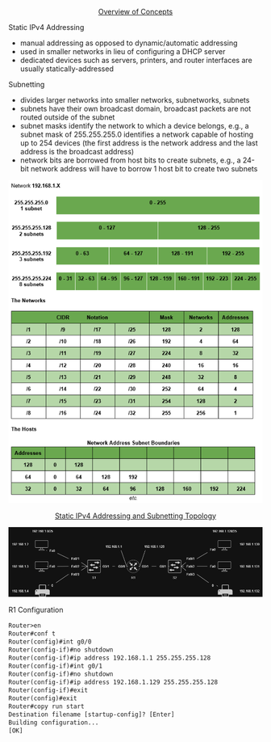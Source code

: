 <p align=center>
 <ins>Overview of Concepts</ins>
</p>

Static IPv4 Addressing  
 * manual addressing as opposed to dynamic/automatic addressing
 * used in smaller networks in lieu of configuring a DHCP server
 * dedicated devices such as servers, printers, and router interfaces are usually statically-addressed

Subnetting
 * divides larger networks into smaller networks, subnetworks, subnets
 * subnets have their own broadcast domain, broadcast packets are not routed outside of the subnet
 * subnet masks identify the network to which a device belongs, e.g., a subnet mask of 255.255.255.0 identifies a network capable of hosting up to 254 devices (the first address is the network address and the last address is the broadcast address)
 * network bits are borrowed from host bits to create subnets, e.g., a 24-bit network address will have to borrow 1 host bit to create two subnets

<p align=center>
 <img src="https://github.com/Fehral/networkprojectv1/blob/main/subnetting.png?raw=true">
</p>

<p align=center>
 <ins>Static IPv4 Addressing and Subnetting Topology</ins>
</p>

<p align=center>
 <img src="https://github.com/Fehral/networkprojectv1/blob/main/networkprojectv1topology.png?raw=true"></img>
</p>

R1 Configuration
```
Router>en
Router#conf t
Router(config)#int g0/0
Router(config-if)#no shutdown
Router(config-if)#ip address 192.168.1.1 255.255.255.128
Router(config-if)#int g0/1
Router(config-if)#no shutdown
Router(config-if)#ip address 192.168.1.129 255.255.255.128
Router(config-if)#exit
Router(config)#exit
Router#copy run start
Destination filename [startup-config]? [Enter]
Building configuration...
[OK]
```

